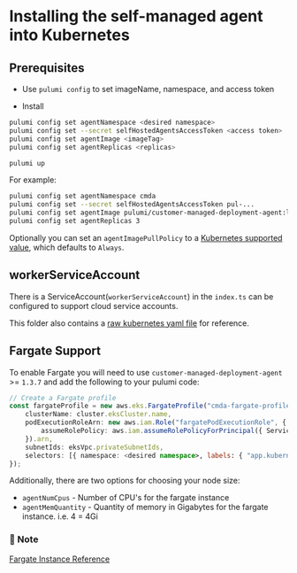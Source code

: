# Installing the self-managed agent into Kubernetes

## Prerequisites

* Use `pulumi config` to set imageName, namespace, and access token

* Install

```bash
pulumi config set agentNamespace <desired namespace>
pulumi config set --secret selfHostedAgentsAccessToken <access token>
pulumi config set agentImage <imageTag>
pulumi config set agentReplicas <replicas>

pulumi up
```

For example:

```bash
pulumi config set agentNamespace cmda
pulumi config set --secret selfHostedAgentsAccessToken pul-...
pulumi config set agentImage pulumi/customer-managed-deployment-agent:latest-amd64
pulumi config set agentReplicas 3
```

Optionally you can set an `agentImagePullPolicy` to a [Kubernetes supported value](https://kubernetes.io/docs/concepts/containers/images/#image-pull-policy), which defaults to `Always`.

## workerServiceAccount

There is a ServiceAccount(`workerServiceAccount`) in the `index.ts` can be configured to support cloud service accounts.

This folder also contains a [raw kubernetes yaml file](./raw_deployment.yaml) for reference.

## Fargate Support

To enable Fargate you will need to use `customer-managed-deployment-agent` >= `1.3.7` and add the following to your pulumi code:

```typescript
// Create a Fargate profile
const fargateProfile = new aws.eks.FargateProfile("cmda-fargate-profile", {
    clusterName: cluster.eksCluster.name,
    podExecutionRoleArn: new aws.iam.Role("fargatePodExecutionRole", {
        assumeRolePolicy: aws.iam.assumeRolePolicyForPrincipal({ Service: "eks-fargate-pods.amazonaws.com" }),
    }).arn,
    subnetIds: eksVpc.privateSubnetIds,
    selectors: [{ namespace: <desired namespace>, labels: { "app.kubernetes.io/name": "workflow-runner" } }]
});
```

Additionally, there are two options for choosing your node size:

* `agentNumCpus` - Number of CPU's for the fargate instance
* `agentMemQuantity` - Quantity of memory in Gigabytes for the fargate instance. i.e. 4 = 4Gi

### 📌 Note

[Fargate Instance Reference](https://docs.aws.amazon.com/eks/latest/userguide/fargate-pod-configuration.html)